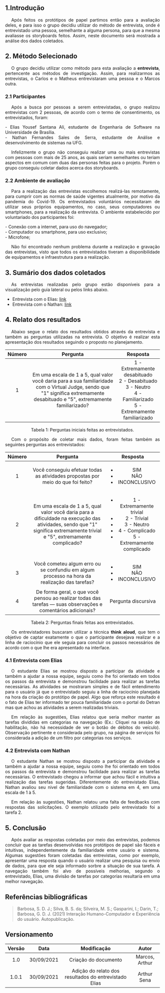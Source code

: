 ## 1.Introdução

<p style="text-indent: 20px; text-align: justify">
Após feitos os protótipos de papel partimos então para a avaliação deles, e para isso o grupo decidiu utilizar do método de entrevista, onde é entrevistado uma pessoa, semelhante a alguma persona, para que a mesma avaliasse os storyboards feitos. Assim, neste documento será mostrada a análise dos dados coletados.
</p>

## 2. Método Selecionado

<p style="text-indent: 20px; text-align: justify">
O grupo decidiu utilizar como método para esta avaliação a <b>entrevista</b>, pertencente aos métodos de investigação. Assim, para realizarmos as entrevistas, o Carlos e o Matheus entrevistaram uma pessoa e o Marcos outra.
</p>

### 2.1 Participantes

<p style="text-indent: 20px; text-align: justify">
Após a busca por pessoas a serem entrevistadas, o grupo realizou entrevistas com 2 pessoas, de acordo com o termo de consentimento, os entrevistados, foram:
</p>

<div style="text-align: justify">- Elias Yousef Santana Ali, estudante de Engenharia de Software na Universidade de Brasília.</div>
<div style="text-align: justify">- Nathan Fernandes Sales de Serra, estudante de Análise e desenvolvimento de sistemas na UFG.</div>

<p style="text-indent: 20px; text-align: justify">
Infelizmente o grupo não conseguiu realizar uma ou mais entrevistas com pessoas com mais de 25 anos, as quais seriam semelhantes ou teriam aspectos em comum com duas das personas feitas para o projeto. Porém o grupo conseguiu coletar dados acerca dos storyboards.
</p>

### 2.2 Ambiente de avaliação

<p style="text-indent: 20px; text-align: justify">
Para a realização das entrevistas escolhemos realizá-las remotamente, para cumprir com as normas de saúde vigentes atualmente, por motivo da pandemia do Covid-19. Os entrevistados voluntários necessitaram de utilizar seus próprios equipamentos, no caso, seus computadores ou smartphones, para a realização da entrevista. O ambiente estabelecido por voluntariado dos participantes foi:
</p>

<div style="text-align: justify">- Conexão com a internet, para uso do navegador; </div>
<div style="text-align: justify">- Computador ou smartphone, para uso exclusivo; </div>
<div style="text-align: justify">- Microfone; </div>

<p style="text-indent: 20px; text-align: justify">
Não foi encontrado nenhum problema durante a realização e gravação das entrevistas, visto que todos os entrevistados tiveram a disponibilidade de equipamentos e infraestrutura para a realização.
</p>

## 3. Sumário dos dados coletados

<p style="text-indent: 20px; text-align: justify">
As entrevistas realizadas pelo grupo estão disponíveis para a visualização pelo guia lateral ou pelos links abaixo.
</p>

- Entrevista com o Elias: [link](entrevistas/entrevistaElias.md)
- Entrevista com o Nathan: [link](entrevistas/entrevistaNathan.md)

## 4. Relato dos resultados

<p style="text-indent: 20px; text-align: justify">
Abaixo segue o relato dos resultados obtidos através da entrevista e também as perguntas utilizadas na entrevista. O objetivo é realizar esta apresentação dos resultados seguindo o proposto no planejamento.
</p>

| Número | Pergunta | Resposta |
|:-:|:-:|:-:|
| 1 | Em uma escala de 1 a 5, qual valor você daria para a sua familiaridade com o Virtual Judge, sendo que "1" significa extremamente desabituado e "5", extremamente familiarizado? | 1 - Extremamente desabituado<br/>2 - Desabituado<br/>3 - Neutro<br/>4 - Familiarizado<br/>5 - Extremamente familiarizado<br/> |

<center>
<figcaption>Tabela 1: Perguntas iniciais feitas ao entrevistados.</figcaption>
</center>

<p style="text-indent: 20px; text-align: justify">
Com o propósito de coletar mais dados, foram feitas também as seguintes perguntas aos entrevistados:
</p>

| Número | Pergunta | Resposta |
|:-:|:-:|:-:|
| 1 | Você conseguiu efetuar todas as atividades propostas por meio do que foi feito? | <ul> <li> SIM</li> <li>NÃO </li> <li> INCONCLUSIVO</li> </ul> |
| 2 | Em uma escala de 1 a 5, qual valor você daria para a dificuldade na execução das atividades, sendo que "1" significa extremamente trivial e "5", extremamente complicado? | <ul> <li>1 - Extremamente trivial<li>2 - Trivial<li>3 - Neutro<li>4 - Complicado<li>5 - Extremamente complicado </ul> |
| 3 | Você cometeu algum erro ou se confundiu em algum processo na hora da realização das tarefas? | <ul> <li> SIM</li> <li>  NÃO </li> <li> INCONCLUSIVO </li> </ul> |
| 4 | De forma geral, o que você pensou ao realizar todas das tarefas — suas observações e comentários adicionais? | Pergunta discursiva |

<center>
<figcaption>Tabela 2: Perguntas finais feitas aos entrevistados.</figcaption>
</center>

<p style="text-indent: 20px; text-align: justify"> 
Os entrevistadores buscaram utilizar a técnica <b>think aloud</b>, que tem o objetivo de captar exatamente o que o participante desejava realizar e a linha de raciocínio que ele seguia para concluir os passos necessários de acordo com o que lhe era apresentado na interface.
</p>

### 4.1 Entrevista com Elias

<p style="text-indent: 20px; text-align: justify">
O estudante Elias se mostrou disposto a participar da atividade e também a ajudar a nossa equipe, seguiu como lhe foi orientado em todos os passos da entrevista e demonstrou facilidade para realizar as tarefas necessárias. As atividades se mostraram simples e de fácil entendimento para o usuário já que o entrevistado seguiu a linha de raciocínio planejada na hora da criação do protótipo de papel. Algo que reforça este resultado é o fato de Elias ter informado ter pouca familiaridade com o portal do Detran mas que achou as atividades a serem realizadas triviais.
</p>

<p style="text-indent: 20px; text-align: justify">
Em relação às sugestões, Elias relatou que seria melhor manter as tarefas divididas em categorias na navegação (Ex.: Cliquei na sessão de habilitação, não há necessidade de ver o botão de débitos do veículo). Observação pertinente e considerada pelo grupo, na página de serviços foi considerada a adição de um filtro por categorias nos serviços.
</p>

### 4.2 Entrevista com Nathan

<p style="text-indent: 20px; text-align: justify">
O estudante Nathan se mostrou disposto a participar da atividade e também a ajudar a nossa equipe, seguiu como lhe foi orientado em todos os passos da entrevista e demonstrou facilidade para realizar as tarefas necessárias. O entrevistado chegou a informar que achou fácil e intuitiva a realização das tarefas sugeridas. Diferentemente do entrevistado Elias, Nathan avaliou seu nivel de familiaridade com o sistema em 4, em uma escala de 1 à 5.
</p>

<p style="text-indent: 20px; text-align: justify">
Em relação às sugestões, Nathan relatou uma falta de feedbacks com respostas das solicitações. O exemplo utilizado pelo entrevistado foi a tarefa 2.
</p>

## 5. Conclusão

<p style="text-indent: 20px; text-align: justify">
Após avaliar as respostas coletadas por meio das entrevistas, podemos concluir que as tarefas desenvolvidas nos protótipos de papel são fáceis e intuitivas, independentemente da familiaridade entre usuário e sistema. Algumas sugestões foram coletadas das entrevistas, como por exemplo, apresentar uma resposta quando o usuário realizar uma pesquisa ou envio de dados, para que ele seja informado sorbre a situação de sua tarefa. A navegação também foi alvo de possíveis melhorias, segundo o entrevistado, Elias, uma divisão de tarefas por categorias resultaria em uma melhor navegação. 
</p>

## Referências bibliográficas

> Barbosa, S. D. J.; Silva, B. S. da; Silveira, M. S.; Gasparini, I.; Darin, T.; Barbosa, G. D. J. (2021) Interação Humano-Computador e Experiência do usuário. Autopublicação.

## Versionamento

| Versão |    Data    |     Modificação      |     Autor      |
| :----: | :--------: | :------------------: | :------------: |
|  1.0   | 30/09/2021 | Criação do documento | Marcos, Arthur |
|  1.0.1   | 30/09/2021 | Adição do relato dos resultados do entrevistado Elias| Arthur Sena |
